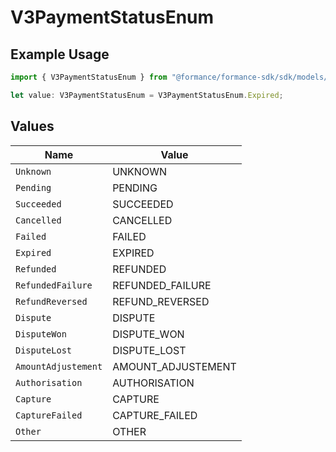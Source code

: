 # V3PaymentStatusEnum

## Example Usage

```typescript
import { V3PaymentStatusEnum } from "@formance/formance-sdk/sdk/models/shared";

let value: V3PaymentStatusEnum = V3PaymentStatusEnum.Expired;
```

## Values

| Name                | Value               |
| ------------------- | ------------------- |
| `Unknown`           | UNKNOWN             |
| `Pending`           | PENDING             |
| `Succeeded`         | SUCCEEDED           |
| `Cancelled`         | CANCELLED           |
| `Failed`            | FAILED              |
| `Expired`           | EXPIRED             |
| `Refunded`          | REFUNDED            |
| `RefundedFailure`   | REFUNDED_FAILURE    |
| `RefundReversed`    | REFUND_REVERSED     |
| `Dispute`           | DISPUTE             |
| `DisputeWon`        | DISPUTE_WON         |
| `DisputeLost`       | DISPUTE_LOST        |
| `AmountAdjustement` | AMOUNT_ADJUSTEMENT  |
| `Authorisation`     | AUTHORISATION       |
| `Capture`           | CAPTURE             |
| `CaptureFailed`     | CAPTURE_FAILED      |
| `Other`             | OTHER               |